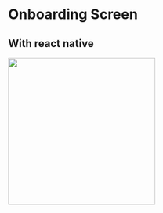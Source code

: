 # Onboarding Screen
## With react native

<img width=300 src="https://github.com/gh-shujauddin/onboarding-screen/assets/73093103/3f184143-bc7d-474e-ae68-6786b53b385f"/>
